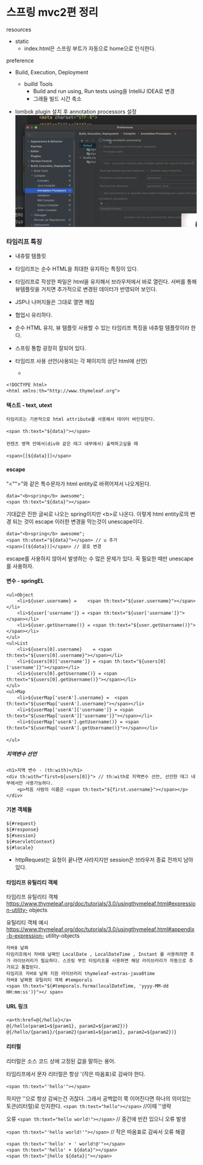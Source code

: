 # 스프링 mvc2편 정리

resources

- static
  - index.html은 스프링 부트가 자동으로 home으로 인식한다.

preference

- Build, Execution, Deployment

  - builld Tools
    - Build and run using, Run tests using을 IntelliJ IDEA로 변경
    - 그래들 빌드 시간 축소

- lombok plugin 설치 후 annotation processors 설정
  ![](/image/2022-01-02-15-43-56.png)

### 타임리프 특징

- 내츄럴 템플릿
- 타임리프는 순수 HTML을 최대한 유지하는 특징이 있다.
- 타임리프로 작성한 파일은 html을 유지해서 브라우저에서 바로 열린다. 서버를 통해 뷰템플릿을 거치면 추가적으로 변경된 데이터가 반영되어 보인다.
- JSP나 나머지들은 그대로 열면 깨짐
- 협업시 유리하다.
- 순수 HTML 유지, 뷰 템플릿 사용할 수 있는 타임리프 특징을 네츄럴 템플릿이라 한다.

- 스프링 통합 굉장히 잘되어 있다.
- 타임리프 사용 선언(사용되는 각 페이지의 상단 html에 선언)
  - <html xmlns:th="http://www.thymeleaf.org">

```
<!DOCTYPE html>
<html xmlns:th="http://www.thymeleaf.org">
```

#### 텍스트 - text, utext

```
타임리프는 기본적으로 html attribute를 사용해서 데이터 바인딩한다.

<span th:text="${data}"></span>

컨텐츠 영역 안에서(div와 같은 태그 내부에서) 출력하고싶을 때

<span>[[${data}]]</span>

```

#### escape

"<"">"와 같은 특수문자가 html entity로 바뀌어져서 나오게된다.

```
data="<b>spring</b> awesome";
<span th:text="${data}"></span>
```

기대값은 진한 글씨로 나오는 spring이지만
&lt;b&gt;로 나온다.
이렇게 html entity로의 변경 되는 것이 escape
이러한 변경을 막는것이 unescape이다.

```
data="<b>spring</b> awesome";
<span th:utext="${data}"></span> // u 추가
<span>[(${data})]</span> // 괄호 변경
```

escape를 사용하지 않아서 발생하는 수 많은 문제가 있다. 꼭 필요한 때만 unescape를 사용하자.

#### 변수 - springEL

```
<ul>Object
    <li>${user.username} =    <span th:text="${user.username}"></span></li>
    <li>${user['username']} = <span th:text="${user['username']}"></span></li>
    <li>${user.getUsername()} = <span th:text="${user.getUsername()}"></span></li>
</ul>
<ul>List
    <li>${users[0].username}    = <span th:text="${users[0].username}"></span></li>
    <li>${users[0]['username']} = <span th:text="${users[0]['username']}"></span></li>
    <li>${users[0].getUsername()} = <span th:text="${users[0].getUsername()}"></span></li>
</ul>
<ul>Map
    <li>${userMap['userA'].username} =  <span th:text="${userMap['userA'].username}"></span></li>
    <li>${userMap['userA']['username']} = <span th:text="${userMap['userA']['username']}"></span></li>
    <li>${userMap['userA'].getUsername()} = <span th:text="${userMap['userA'].getUsername()}"></span></li>

</ul>
```

##### 지역변수 선언

```
<h1>지역 변수 - (th:with)</h1>
<div th:with="first=${users[0]}"> // th:with로 지역변수 선언, 선언한 태그 내부에서만 사용가능하다.
    <p>처음 사람의 이름은 <span th:text="${first.username}"></span></p>
</div>
```

#### 기본 객체들

```
${#request}
${#response}
${#session}
${#servletContext}
${#locale}
```

- httpRequest는 요청이 끝나면 사라지지만 session은 브라우저 종료 전까지 남아있다.

#### 타임리프 유틸리티 객체

타임리프 유틸리티 객체
https://www.thymeleaf.org/doc/tutorials/3.0/usingthymeleaf.html#expression-utility- objects

유틸리티 객체 예시
https://www.thymeleaf.org/doc/tutorials/3.0/usingthymeleaf.html#appendix-b-expression- utility-objects

```
자바8 날짜
타임리프에서 자바8 날짜인 LocalDate , LocalDateTime , Instant 를 사용하려면 추가 라이브러리가 필요하다. 스프링 부트 타임리프를 사용하면 해당 라이브러리가 자동으로 추가되고 통합된다.
타임리프 자바8 날짜 지원 라이브러리 thymeleaf-extras-java8time
자바8 날짜용 유틸리티 객체 #temporals
<span th:text="${#temporals.forma(localDateTime, 'yyyy-MM-dd HH:mm:ss')}"></ span>
```

#### URL 링크

```
<a>th:href=@{/hello}</a>
@{/hello(param1=${param1}, param2=${param2})}
@{/hello/{param1}/{param2}(param1=${param1}, param2=${param2})}

```

#### 리터럴

리터럴은 소스 코드 상에 고정된 값을 말하는 용어.

타임리프에서 문자 리터럴은 항상 '(작은 따옴표)로 감싸야 한다.

`<span th:text="'hello'"></span>`

하지만 ''으로 항상 감싸는건 귀찮다.
그래서 공백없이 쭉 이어진다면 하나의 의미있는 토큰(리터럴)로 인지한다.
`<span th:text="hello"></span>` //이때 ''생략

오류
`<span th:text="hello world!"></span>` // 중간에 빈칸 있으니 오류 발생

`<span th:text="'hello world!'"></span>` // 작은 따옴표로 감싸서 오류 해결

```
<span th:text="'hello' + ' world!@'"></span>
<span th:text="'hello' + ${data}"></span>
<span th:text="|hello ${data}|"></span>
```
